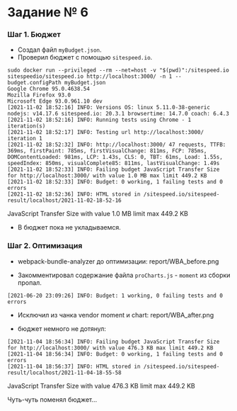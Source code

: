 # Задание № 6

### Шаг 1. Бюджет

- Создал файл `myBudget.json`.
- Проверил бюджет с помощью `sitespeed.io`.

```
sudo docker run --privileged --rm --net=host -v "$(pwd)":/sitespeed.io sitespeedio/sitespeed.io http://localhost:3000/ -n 1 --budget.configPath myBudget.json
Google Chrome 95.0.4638.54
Mozilla Firefox 93.0
Microsoft Edge 93.0.961.10 dev
[2021-11-02 18:52:16] INFO: Versions OS: linux 5.11.0-38-generic nodejs: v14.17.6 sitespeed.io: 20.3.1 browsertime: 14.7.0 coach: 6.4.3
[2021-11-02 18:52:16] INFO: Running tests using Chrome - 1 iteration(s)
[2021-11-02 18:52:17] INFO: Testing url http://localhost:3000/ iteration 1
[2021-11-02 18:52:32] INFO: http://localhost:3000/ 47 requests, TTFB: 369ms, firstPaint: 785ms, firstVisualChange: 811ms, FCP: 785ms, DOMContentLoaded: 981ms, LCP: 1.43s, CLS: 0, TBT: 61ms, Load: 1.55s, speedIndex: 850ms, visualComplete85: 811ms, lastVisualChange: 1.49s
[2021-11-02 18:52:33] INFO: Failing budget JavaScript Transfer Size for http://localhost:3000/ with value 1.0 MB max limit 449.2 KB
[2021-11-02 18:52:33] INFO: Budget: 0 working, 1 failing tests and 0 errors
[2021-11-02 18:52:36] INFO: HTML stored in /sitespeed.io/sitespeed-result/localhost/2021-11-02-18-52-16
```

JavaScript Transfer Size with value 1.0 MB limit max 449.2 KB

- В бюджет пока не укладываемся.

### Шаг 2. Оптимизация

- webpack-bundle-analyzer до оптимизации: report/WBA_before.png

- Закомментировал содержание файла `proCharts.js` - `moment` из сборки пропал.

```
[2021-06-20 23:09:26] INFO: Budget: 1 working, 0 failing tests and 0 errors
```

- Исключил из чанка vendor moment и chart: report/WBA_after.png

- бюджет немного не дотянул:

```
[2021-11-04 18:56:34] INFO: Failing budget JavaScript Transfer Size for http://localhost:3000/ with value 476.3 KB max limit 449.2 KB
[2021-11-04 18:56:34] INFO: Budget: 0 working, 1 failing tests and 0 errors
[2021-11-04 18:56:37] INFO: HTML stored in /sitespeed.io/sitespeed-result/localhost/2021-11-04-18-55-58
```

JavaScript Transfer Size with value 476.3 KB limit max 449.2 KB

Чуть-чуть поменял бюджет...
